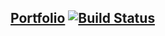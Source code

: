 ## [Portfolio](https://jeivardan.github.io/portfolio) [![Build Status](https://travis-ci.com/jeivardan/portfolio.svg?branch=master)](https://travis-ci.com/jeivardan/portfolio)